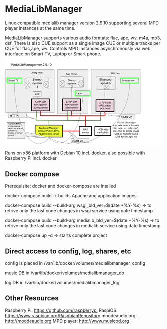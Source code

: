 # MediaLibManager
Linux compatible medialib manager version 2.9.10 supporting several MPD player instances at the same time.

MediaLibManager supports various audio formats: flac, ape, wv, m4a, mp3, dsf. There is also CUE support as a single image CUE or multiple tracks per CUE for flac,ape, wv.
Controls MPD instances asynchronously via web interface on Smart TV, Laptop or Smart phone.
![MediaLibManager](/data/MediaLibManager.png)

Runs on x86 platform with Debian 10 incl. docker, also possible with Raspberry Pi incl. docker
## Docker compose
Prerequisite: docker and docker-compose are intalled

docker-compose build -> builds Apache and application images

docker-compose build --build-arg wsgi_bld_ver=$(date +%Y-%s) -> to retrive only the last code changes in wsgi service using date timestamp

docker-compose build --build-arg medialib_bld_ver=$(date +%Y-%s) -> to retrive only the last code changes in medialib service using date timestamp

docker-compose up -d -> starts complete project
## Direct access to config, log, shares, etc
config is placed in /var/lib/docker/volumes/medialibmanager_config

music DB in /var/lib/docker/volumes/medialibmanager_db

log DB in /var/lib/docker/volumes/medialibmanager_log

## Other Resources
Raspberry Pi: https://github.com/raspberrypi
RaspiOS: https://www.raspbian.org/RaspbianRepository
moodeaudio.org: http://moodeaudio.org
MPD player: http://www.musicpd.org

